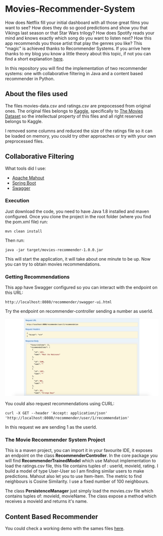 # Movies-Recommender-System

How does Netflix fill your initial dashboard with all those great films you want to see? How does they do so good predictions and show you that Vikings last season or that Star Wars trilogy? How does Spotify reads your mind and knows exactly which song do you want to listen next? How this app recommends you those artist that play the genres you like? This "magic" is achieved thanks to Recommender Systems. If you arrive here thanks to my blog you know a little theory about this topic, if not you can find a short explanation [here](https://leantechblog.wordpress.com/2018/01/03/how-does-netflix-or-spotify-knows-what-you-like-a-briefing-on-recommender-systems/).

In this repository you will find the implementation of two recommender systems: one with collaborative filtering in Java and a content based recommender in Python.

## About the files used

The files movies-data.csv and ratings.csv are prepocessed from original ones. The original files belongs to [Kaggle](https://www.kaggle.com/), specifically to [The Movies Dataset](https://www.kaggle.com/rounakbanik/the-movies-dataset) so the intellectual property of this files and all right reserved belongs to Kaggle.

I removed some columns and reduced the size of the ratings file so it can be loaded on memory, you could try other approaches or try with your own preprocessed files.	

## Collaborative Filtering

What tools did I use:

* [Apache Mahout](http://mahout.apache.org/)
* [Spring Boot](https://projects.spring.io/spring-boot/)
* [Swagger](https://swagger.io/)

### Execution

Just download the code, you need to have Java 1.8 installed and maven configured. Once you clone the project in the root folder (where you find the pom.xml file) run:

```
mvn clean install
```

Then run:

```
java -jar target/movies-recommender-1.0.0.jar
```

This will start the application, it will take about one minute to be up. Now you can try to obtain movies recommendations.

### Getting Recommendations

This app have Swagger configured so you can interact with the endpoint on this URL:

```
http://localhost:8080/recommender/swagger-ui.html
```

Try the endpoint on recommender-controller sending a number as userId.

![alt text](https://github.com/cjcarvajal/movies-recommender-system/blob/master/images/response.png)


You could also request recommendations using CURL:

```
curl -X GET --header 'Accept: application/json' 'http://localhost:8080/recommender/user/1/recommendation'
```

In this request we are sending 1 as the userId.

### The Movie Recommender System Project

This is a maven project, you can import it in your favourite IDE, it exposes an endpoint on the class **RecommenderController**. In the core package you will find **RecommenderTrainedModel** which use Mahout implementation to load the ratings.csv file, this file contains tuples of : userId, movieId, rating. I build a model of type User-User so I am finding similar users to make predictions. Mahout also let you to use Item-Item. The metric to find neighbours is Cosine Similarity. I use a fixed number of 100 neighbours.

The class **PersistenceManager** just simply load the movies.csv file which contains tuples of: movieId, movieName. The class expose a method which receives a movieId and returns it's name.

## Content Based Recommender

You could check a working demo with the sames files [here](https://github.com/cjcarvajal/content-based-recommender-system).
